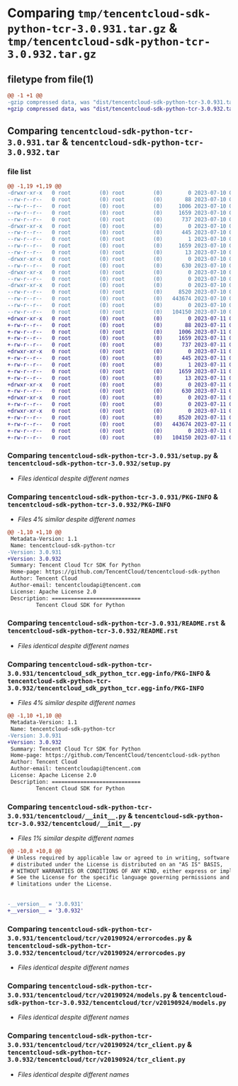 # Comparing `tmp/tencentcloud-sdk-python-tcr-3.0.931.tar.gz` & `tmp/tencentcloud-sdk-python-tcr-3.0.932.tar.gz`

## filetype from file(1)

```diff
@@ -1 +1 @@
-gzip compressed data, was "dist/tencentcloud-sdk-python-tcr-3.0.931.tar", last modified: Mon Jul 10 00:53:27 2023, max compression
+gzip compressed data, was "dist/tencentcloud-sdk-python-tcr-3.0.932.tar", last modified: Tue Jul 11 01:00:47 2023, max compression
```

## Comparing `tencentcloud-sdk-python-tcr-3.0.931.tar` & `tencentcloud-sdk-python-tcr-3.0.932.tar`

### file list

```diff
@@ -1,19 +1,19 @@
-drwxr-xr-x   0 root         (0) root         (0)        0 2023-07-10 00:53:27.000000 tencentcloud-sdk-python-tcr-3.0.931/
--rw-r--r--   0 root         (0) root         (0)       88 2023-07-10 00:53:27.000000 tencentcloud-sdk-python-tcr-3.0.931/setup.cfg
--rw-r--r--   0 root         (0) root         (0)     1006 2023-07-10 00:53:27.000000 tencentcloud-sdk-python-tcr-3.0.931/setup.py
--rw-r--r--   0 root         (0) root         (0)     1659 2023-07-10 00:53:27.000000 tencentcloud-sdk-python-tcr-3.0.931/PKG-INFO
--rw-r--r--   0 root         (0) root         (0)      737 2023-07-10 00:53:27.000000 tencentcloud-sdk-python-tcr-3.0.931/README.rst
-drwxr-xr-x   0 root         (0) root         (0)        0 2023-07-10 00:53:27.000000 tencentcloud-sdk-python-tcr-3.0.931/tencentcloud_sdk_python_tcr.egg-info/
--rw-r--r--   0 root         (0) root         (0)      445 2023-07-10 00:53:27.000000 tencentcloud-sdk-python-tcr-3.0.931/tencentcloud_sdk_python_tcr.egg-info/SOURCES.txt
--rw-r--r--   0 root         (0) root         (0)        1 2023-07-10 00:53:27.000000 tencentcloud-sdk-python-tcr-3.0.931/tencentcloud_sdk_python_tcr.egg-info/dependency_links.txt
--rw-r--r--   0 root         (0) root         (0)     1659 2023-07-10 00:53:27.000000 tencentcloud-sdk-python-tcr-3.0.931/tencentcloud_sdk_python_tcr.egg-info/PKG-INFO
--rw-r--r--   0 root         (0) root         (0)       13 2023-07-10 00:53:27.000000 tencentcloud-sdk-python-tcr-3.0.931/tencentcloud_sdk_python_tcr.egg-info/top_level.txt
-drwxr-xr-x   0 root         (0) root         (0)        0 2023-07-10 00:53:27.000000 tencentcloud-sdk-python-tcr-3.0.931/tencentcloud/
--rw-r--r--   0 root         (0) root         (0)      630 2023-07-10 00:53:27.000000 tencentcloud-sdk-python-tcr-3.0.931/tencentcloud/__init__.py
-drwxr-xr-x   0 root         (0) root         (0)        0 2023-07-10 00:53:27.000000 tencentcloud-sdk-python-tcr-3.0.931/tencentcloud/tcr/
--rw-r--r--   0 root         (0) root         (0)        0 2023-07-10 00:53:27.000000 tencentcloud-sdk-python-tcr-3.0.931/tencentcloud/tcr/__init__.py
-drwxr-xr-x   0 root         (0) root         (0)        0 2023-07-10 00:53:27.000000 tencentcloud-sdk-python-tcr-3.0.931/tencentcloud/tcr/v20190924/
--rw-r--r--   0 root         (0) root         (0)     8520 2023-07-10 00:53:27.000000 tencentcloud-sdk-python-tcr-3.0.931/tencentcloud/tcr/v20190924/errorcodes.py
--rw-r--r--   0 root         (0) root         (0)   443674 2023-07-10 00:53:27.000000 tencentcloud-sdk-python-tcr-3.0.931/tencentcloud/tcr/v20190924/models.py
--rw-r--r--   0 root         (0) root         (0)        0 2023-07-10 00:53:27.000000 tencentcloud-sdk-python-tcr-3.0.931/tencentcloud/tcr/v20190924/__init__.py
--rw-r--r--   0 root         (0) root         (0)   104150 2023-07-10 00:53:27.000000 tencentcloud-sdk-python-tcr-3.0.931/tencentcloud/tcr/v20190924/tcr_client.py
+drwxr-xr-x   0 root         (0) root         (0)        0 2023-07-11 01:00:47.000000 tencentcloud-sdk-python-tcr-3.0.932/
+-rw-r--r--   0 root         (0) root         (0)       88 2023-07-11 01:00:47.000000 tencentcloud-sdk-python-tcr-3.0.932/setup.cfg
+-rw-r--r--   0 root         (0) root         (0)     1006 2023-07-11 01:00:47.000000 tencentcloud-sdk-python-tcr-3.0.932/setup.py
+-rw-r--r--   0 root         (0) root         (0)     1659 2023-07-11 01:00:47.000000 tencentcloud-sdk-python-tcr-3.0.932/PKG-INFO
+-rw-r--r--   0 root         (0) root         (0)      737 2023-07-11 01:00:47.000000 tencentcloud-sdk-python-tcr-3.0.932/README.rst
+drwxr-xr-x   0 root         (0) root         (0)        0 2023-07-11 01:00:47.000000 tencentcloud-sdk-python-tcr-3.0.932/tencentcloud_sdk_python_tcr.egg-info/
+-rw-r--r--   0 root         (0) root         (0)      445 2023-07-11 01:00:47.000000 tencentcloud-sdk-python-tcr-3.0.932/tencentcloud_sdk_python_tcr.egg-info/SOURCES.txt
+-rw-r--r--   0 root         (0) root         (0)        1 2023-07-11 01:00:47.000000 tencentcloud-sdk-python-tcr-3.0.932/tencentcloud_sdk_python_tcr.egg-info/dependency_links.txt
+-rw-r--r--   0 root         (0) root         (0)     1659 2023-07-11 01:00:47.000000 tencentcloud-sdk-python-tcr-3.0.932/tencentcloud_sdk_python_tcr.egg-info/PKG-INFO
+-rw-r--r--   0 root         (0) root         (0)       13 2023-07-11 01:00:47.000000 tencentcloud-sdk-python-tcr-3.0.932/tencentcloud_sdk_python_tcr.egg-info/top_level.txt
+drwxr-xr-x   0 root         (0) root         (0)        0 2023-07-11 01:00:47.000000 tencentcloud-sdk-python-tcr-3.0.932/tencentcloud/
+-rw-r--r--   0 root         (0) root         (0)      630 2023-07-11 01:00:47.000000 tencentcloud-sdk-python-tcr-3.0.932/tencentcloud/__init__.py
+drwxr-xr-x   0 root         (0) root         (0)        0 2023-07-11 01:00:47.000000 tencentcloud-sdk-python-tcr-3.0.932/tencentcloud/tcr/
+-rw-r--r--   0 root         (0) root         (0)        0 2023-07-11 01:00:47.000000 tencentcloud-sdk-python-tcr-3.0.932/tencentcloud/tcr/__init__.py
+drwxr-xr-x   0 root         (0) root         (0)        0 2023-07-11 01:00:47.000000 tencentcloud-sdk-python-tcr-3.0.932/tencentcloud/tcr/v20190924/
+-rw-r--r--   0 root         (0) root         (0)     8520 2023-07-11 01:00:47.000000 tencentcloud-sdk-python-tcr-3.0.932/tencentcloud/tcr/v20190924/errorcodes.py
+-rw-r--r--   0 root         (0) root         (0)   443674 2023-07-11 01:00:47.000000 tencentcloud-sdk-python-tcr-3.0.932/tencentcloud/tcr/v20190924/models.py
+-rw-r--r--   0 root         (0) root         (0)        0 2023-07-11 01:00:47.000000 tencentcloud-sdk-python-tcr-3.0.932/tencentcloud/tcr/v20190924/__init__.py
+-rw-r--r--   0 root         (0) root         (0)   104150 2023-07-11 01:00:47.000000 tencentcloud-sdk-python-tcr-3.0.932/tencentcloud/tcr/v20190924/tcr_client.py
```

### Comparing `tencentcloud-sdk-python-tcr-3.0.931/setup.py` & `tencentcloud-sdk-python-tcr-3.0.932/setup.py`

 * *Files identical despite different names*

### Comparing `tencentcloud-sdk-python-tcr-3.0.931/PKG-INFO` & `tencentcloud-sdk-python-tcr-3.0.932/PKG-INFO`

 * *Files 4% similar despite different names*

```diff
@@ -1,10 +1,10 @@
 Metadata-Version: 1.1
 Name: tencentcloud-sdk-python-tcr
-Version: 3.0.931
+Version: 3.0.932
 Summary: Tencent Cloud Tcr SDK for Python
 Home-page: https://github.com/TencentCloud/tencentcloud-sdk-python
 Author: Tencent Cloud
 Author-email: tencentcloudapi@tencent.com
 License: Apache License 2.0
 Description: ============================
         Tencent Cloud SDK for Python
```

### Comparing `tencentcloud-sdk-python-tcr-3.0.931/README.rst` & `tencentcloud-sdk-python-tcr-3.0.932/README.rst`

 * *Files identical despite different names*

### Comparing `tencentcloud-sdk-python-tcr-3.0.931/tencentcloud_sdk_python_tcr.egg-info/PKG-INFO` & `tencentcloud-sdk-python-tcr-3.0.932/tencentcloud_sdk_python_tcr.egg-info/PKG-INFO`

 * *Files 4% similar despite different names*

```diff
@@ -1,10 +1,10 @@
 Metadata-Version: 1.1
 Name: tencentcloud-sdk-python-tcr
-Version: 3.0.931
+Version: 3.0.932
 Summary: Tencent Cloud Tcr SDK for Python
 Home-page: https://github.com/TencentCloud/tencentcloud-sdk-python
 Author: Tencent Cloud
 Author-email: tencentcloudapi@tencent.com
 License: Apache License 2.0
 Description: ============================
         Tencent Cloud SDK for Python
```

### Comparing `tencentcloud-sdk-python-tcr-3.0.931/tencentcloud/__init__.py` & `tencentcloud-sdk-python-tcr-3.0.932/tencentcloud/__init__.py`

 * *Files 1% similar despite different names*

```diff
@@ -10,8 +10,8 @@
 # Unless required by applicable law or agreed to in writing, software
 # distributed under the License is distributed on an "AS IS" BASIS,
 # WITHOUT WARRANTIES OR CONDITIONS OF ANY KIND, either express or implied.
 # See the License for the specific language governing permissions and
 # limitations under the License.
 
 
-__version__ = '3.0.931'
+__version__ = '3.0.932'
```

### Comparing `tencentcloud-sdk-python-tcr-3.0.931/tencentcloud/tcr/v20190924/errorcodes.py` & `tencentcloud-sdk-python-tcr-3.0.932/tencentcloud/tcr/v20190924/errorcodes.py`

 * *Files identical despite different names*

### Comparing `tencentcloud-sdk-python-tcr-3.0.931/tencentcloud/tcr/v20190924/models.py` & `tencentcloud-sdk-python-tcr-3.0.932/tencentcloud/tcr/v20190924/models.py`

 * *Files identical despite different names*

### Comparing `tencentcloud-sdk-python-tcr-3.0.931/tencentcloud/tcr/v20190924/tcr_client.py` & `tencentcloud-sdk-python-tcr-3.0.932/tencentcloud/tcr/v20190924/tcr_client.py`

 * *Files identical despite different names*

